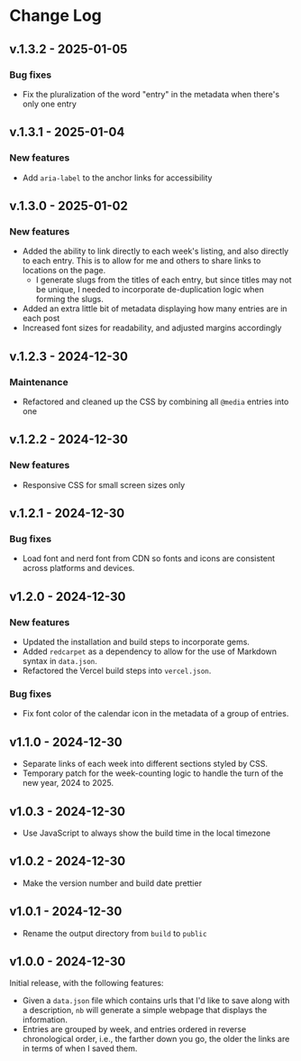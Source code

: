 # Change Log

## v.1.3.2 - 2025-01-05

### Bug fixes

- Fix the pluralization of the word "entry" in the metadata when there's only one entry

## v.1.3.1 - 2025-01-04

### New features

- Add `aria-label` to the anchor links for accessibility

## v.1.3.0 - 2025-01-02

### New features

- Added the ability to link directly to each week's listing, and also directly to each entry. This
is to allow for me and others to share links to locations on the page.
  - I generate slugs from the titles of each entry, but since titles may not be unique, I needed to
    incorporate de-duplication logic when forming the slugs.
- Added an extra little bit of metadata displaying how many entries are in each post
- Increased font sizes for readability, and adjusted margins accordingly

## v.1.2.3 - 2024-12-30

### Maintenance

- Refactored and cleaned up the CSS by combining all `@media` entries into one

## v.1.2.2 - 2024-12-30

### New features

- Responsive CSS for small screen sizes only

## v.1.2.1 - 2024-12-30

### Bug fixes

- Load font and nerd font from CDN so fonts and icons are consistent across platforms and devices.

## v1.2.0 - 2024-12-30

### New features

- Updated the installation and build steps to incorporate gems.
- Added `redcarpet` as a dependency to allow for the use of Markdown syntax in `data.json`.
- Refactored the Vercel build steps into `vercel.json`.

### Bug fixes

- Fix font color of the calendar icon in the metadata of a group of entries.

## v1.1.0 - 2024-12-30

- Separate links of each week into different sections styled by CSS.
- Temporary patch for the week-counting logic to handle the turn of the new year, 2024 to 2025.

## v1.0.3 - 2024-12-30

- Use JavaScript to always show the build time in the local timezone

## v1.0.2 - 2024-12-30

- Make the version number and build date prettier

## v1.0.1 - 2024-12-30

- Rename the output directory from `build` to `public`

## v1.0.0 - 2024-12-30

Initial release, with the following features:

- Given a `data.json` file which contains urls that I'd like to save along with a description, `nb` will generate a simple webpage that displays the information.
- Entries are grouped by week, and entries ordered in reverse chronological order, i.e., the farther down you go, the older the links are in terms of when I saved them.
